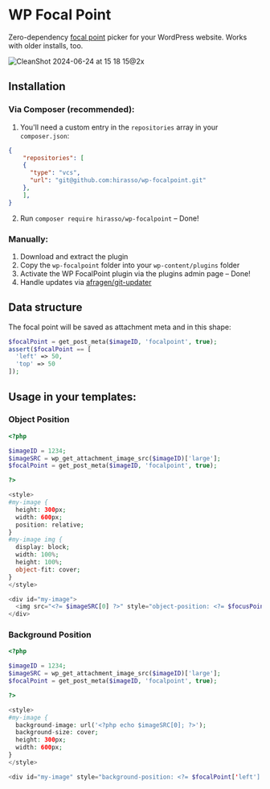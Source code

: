 # WP Focal Point

Zero-dependency [focal point]([url](https://en.wikipedia.org/wiki/Focus_(optics))) picker for your WordPress website. Works with older installs, too.

![CleanShot 2024-06-24 at 15 18 15@2x](https://github.com/hirasso/wp-focalpoint/assets/869813/3717cedb-d1db-4192-b24d-9997e48432c9)

## Installation

### Via Composer (recommended):

1. You'll need a custom entry in the `repositories` array in your `composer.json`:

```json
{
	"repositories": [
    {
      "type": "vcs",
      "url": "git@github.com:hirasso/wp-focalpoint.git"
    },
	],
}
```

2. Run `composer require hirasso/wp-focalpoint` – Done!

### Manually:

1. Download and extract the plugin
2. Copy the `wp-focalpoint` folder into your `wp-content/plugins` folder
3. Activate the WP FocalPoint plugin via the plugins admin page – Done!
4. Handle updates via [afragen/git-updater](https://github.com/afragen/git-updater)

## Data structure

The focal point will be saved as attachment meta and in this shape:

```php
$focalPoint = get_post_meta($imageID, 'focalpoint', true);
assert($focalPoint == [
  'left' => 50,
  'top' => 50
]);
```

## Usage in your templates:

### Object Position

```php
<?php

$imageID = 1234;
$imageSRC = wp_get_attachment_image_src($imageID)['large'];
$focalPoint = get_post_meta($imageID, 'focalpoint', true);

?>

<style>
#my-image {
  height: 300px;
  width: 600px;
  position: relative;
}
#my-image img {
  display: block;
  width: 100%;
  height: 100%;
  object-fit: cover;
}
</style>

<div id="my-image">
  <img src="<?= $imageSRC[0] ?>" style="object-position: <?= $focusPoint['left'] ?? 50 ?>% <?= $focusPoint['top'] ?? 50 ?>%;">
</div>
```

### Background Position

```php
<?php

$imageID = 1234;
$imageSRC = wp_get_attachment_image_src($imageID)['large'];
$focalPoint = get_post_meta($imageID, 'focalpoint', true);

?>

<style>
#my-image {
  background-image: url('<?php echo $imageSRC[0]; ?>');
  background-size: cover;
  height: 300px;
  width: 600px;
}
</style>

<div id="my-image" style="background-position: <?= $focalPoint['left'] ?? 50 ?>% <?= $focalPoint['top'] ?? 50 ?>%;"></div>
```
